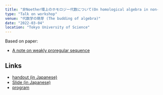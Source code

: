 ```yaml
---
title: "非Noether環上のホモロジー代数について(On homological algebra in non-Noetherian cases)"
type: "Talk on workshop"
venue: "代数学の萌芽 (The budding of algebra)"
date: "2022-03-04"
location: "Tokyo University of Science"
---
```

Based on paper:
- [A note on weakly proregular sequence](https://ced.fst-usmba.ac.ma/p/mjaga/a-note-on-weakly-proregular-sequence/)


## Links
- [handout (in Japanese)](/files/22-03-04/slide_handout.pdf)
- [Slide (in Japanese)](/files/22-03-04/slide.pdf)
- [program](/files/22-03-04/program.pdf)

